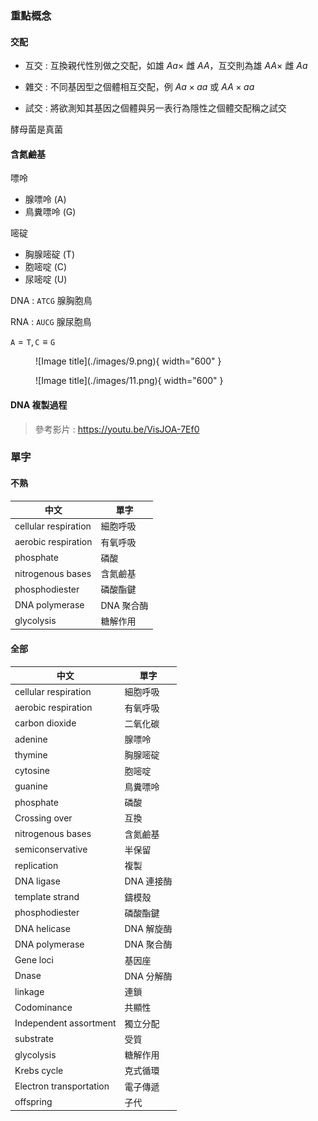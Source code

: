 ### 重點概念

#### 交配

- 互交 : 互換親代性別做之交配，如雄 $Aa\times$ 雌 $AA$，互交則為雄 $AA\times$ 雌 $Aa$

- 雜交 : 不同基因型之個體相互交配，例 $Aa\times aa$ 或 $AA\times aa$ 

- 試交 : 將欲測知其基因之個體與另一表行為隱性之個體交配稱之試交

酵母菌是真菌

#### 含氮鹼基

嘌呤

- 腺嘌呤 (A)
- 鳥糞嘌呤 (G)

嘧碇

- 胸腺嘧碇 (T)
- 胞嘧啶 (C)
- 尿嘧啶 (U)

DNA : $\texttt{ATCG}$ 腺胸胞鳥

RNA : $\texttt{AUCG}$ 腺尿胞鳥

$\texttt{A}=\texttt{T},\texttt{C}\equiv \texttt{G}$



<figure markdown>
  ![Image title](./images/9.png){ width="600" }
</figure>

<figure markdown>
  ![Image title](./images/11.png){ width="600" }
</figure>

#### DNA 複製過程

> 參考影片 : <https://youtu.be/VisJOA-7Ef0>



### 單字

#### 不熟

| 中文                    | 單字       |
| ----------------------- | ---------- |
| cellular respiration    | 細胞呼吸   |
| aerobic respiration     | 有氧呼吸   |
| phosphate               | 磷酸       |
| nitrogenous bases       | 含氮鹼基   |
| phosphodiester          | 磷酸酯鍵   |
| DNA polymerase          | DNA 聚合酶 |
| glycolysis              | 糖解作用   |

#### 全部

| 中文                    | 單字       |
| ----------------------- | ---------- |
| cellular respiration    | 細胞呼吸   |
| aerobic respiration     | 有氧呼吸   |
| carbon dioxide          | 二氧化碳   |
| adenine                 | 腺嘌呤     |
| thymine                 | 胸腺嘧碇   |
| cytosine                | 胞嘧啶     |
| guanine                 | 鳥糞嘌呤   |
| phosphate               | 磷酸       |
| Crossing over           | 互換       |
| nitrogenous bases       | 含氮鹼基   |
| semiconservative        | 半保留     |
| replication             | 複製       |
| DNA ligase              | DNA 連接酶 |
| template strand         | 鑄模殼     |
| phosphodiester          | 磷酸酯鍵   |
| DNA helicase            | DNA 解旋酶 |
| DNA polymerase          | DNA 聚合酶 |
| Gene loci               | 基因座     |
| Dnase                   | DNA 分解酶 |
| linkage                 | 連鎖       |
| Codominance             | 共顯性     |
| Independent assortment  | 獨立分配   |
| substrate               | 受質       |
| glycolysis              | 糖解作用   |
| Krebs cycle             | 克式循環   |
| Electron transportation | 電子傳遞   |
| offspring               | 子代       |

